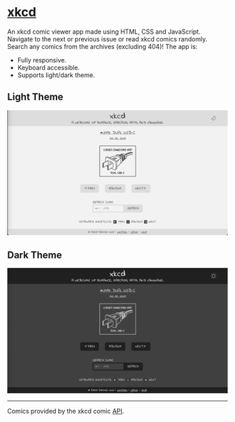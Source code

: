 # **[xkcd](https://rahatrahman.com/xkcd/)**

An xkcd comic viewer app made using HTML, CSS and JavaScript. Navigate to the next or previous issue or read xkcd comics randomly. Search any comics from the archives (excluding 404)! The app is:

* Fully responsive.
* Keyboard accessible.
* Supports light/dark theme.

## Light Theme
![light theme screenshot](assets/images/screenshot-light.png)

## Dark Theme
![dark theme screenshot](assets/images/screenshot-dark.png)

--------------------------------------------------------------------
Comics provided by the xkcd comic [API](https://xkcd.com/json.html).